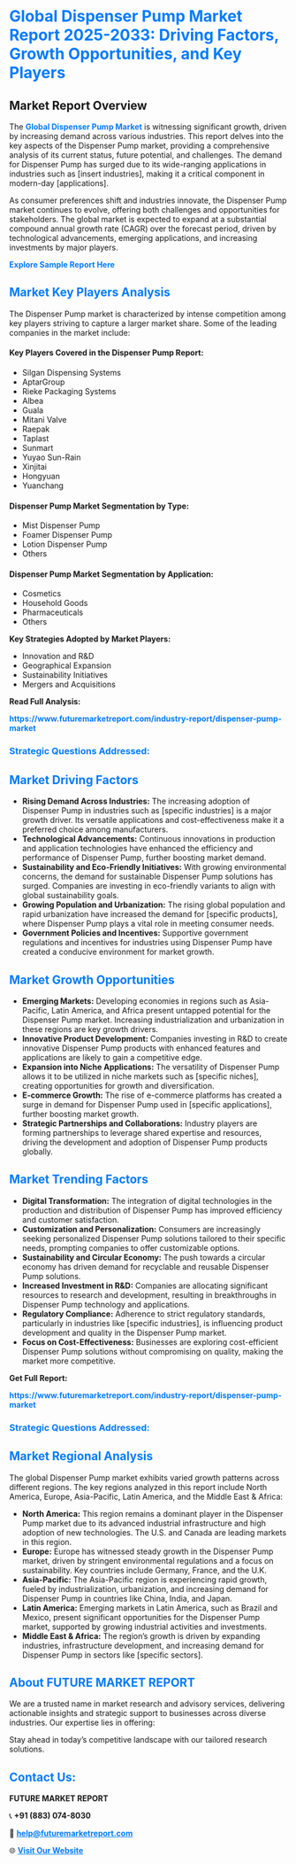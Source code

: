<h1 style="color: #007BFF;">Global Dispenser Pump Market Report 2025-2033: Driving Factors, Growth Opportunities, and Key Players</h1>

<section id="overview">
<h2>Market Report Overview</h2>
<p>The <a href="https://www.futuremarketreport.com/industry-report/dispenser-pump-market" style="color: #007BFF; text-decoration: none;"><strong>Global Dispenser Pump Market</strong></a> is witnessing significant growth, driven by increasing demand across various industries. This report delves into the key aspects of the Dispenser Pump market, providing a comprehensive analysis of its current status, future potential, and challenges. The demand for Dispenser Pump has surged due to its wide-ranging applications in industries such as [insert industries], making it a critical component in modern-day [applications].</p>
<p>As consumer preferences shift and industries innovate, the Dispenser Pump market continues to evolve, offering both challenges and opportunities for stakeholders. The global market is expected to expand at a substantial compound annual growth rate (CAGR) over the forecast period, driven by technological advancements, emerging applications, and increasing investments by major players.</p>
</section>

<section id="overview">
<p><a href="https://www.futuremarketreport.com/request-sample/reportId=108292" style="color: #007BFF; text-decoration: none;"><strong>Explore Sample Report Here</strong></a></p>
</section>

<section id="key-players">
<h2 style="color: #007BFF;">Market Key Players Analysis</h2>
<p>The Dispenser Pump market is characterized by intense competition among key players striving to capture a larger market share. Some of the leading companies in the market include:</p>
<h4>Key Players Covered in the Dispenser Pump Report:</h4>
<ul><li>Silgan Dispensing Systems</li><li>AptarGroup</li><li>Rieke Packaging Systems</li><li>Albea</li><li>Guala</li><li>Mitani Valve</li><li>Raepak</li><li>Taplast</li><li>Sunmart</li><li>Yuyao Sun-Rain</li><li>Xinjitai</li><li>Hongyuan</li><li>Yuanchang</li></ul>
<h4>Dispenser Pump Market Segmentation by Type:</h4>
<ul><li>Mist Dispenser Pump</li><li>Foamer Dispenser Pump</li><li>Lotion Dispenser Pump</li><li>Others</li></ul>

<h4>Dispenser Pump Market Segmentation by Application:</h4>
<ul><li>Cosmetics</li><li>Household Goods</li><li>Pharmaceuticals</li><li>Others</li></ul>
<p><strong>Key Strategies Adopted by Market Players:</strong></p>
<ul>
<li>Innovation and R&D</li>
<li>Geographical Expansion</li>
<li>Sustainability Initiatives</li>
<li>Mergers and Acquisitions</li>
</ul>
</section>

<section>
<p><strong>Read Full Analysis: </strong></p><a href="https://www.futuremarketreport.com/industry-report/dispenser-pump-market" style="color: #007BFF; text-decoration: none;"><strong>https://www.futuremarketreport.com/industry-report/dispenser-pump-market</strong></a>
<h3 style="color: #007BFF;">Strategic Questions Addressed:</h3>
</section>

<section id="driving-factors">
<h2 style="color: #007BFF;">Market Driving Factors</h2>
<ul>
<li><strong>Rising Demand Across Industries:</strong> The increasing adoption of Dispenser Pump in industries such as [specific industries] is a major growth driver. Its versatile applications and cost-effectiveness make it a preferred choice among manufacturers.</li>
<li><strong>Technological Advancements:</strong> Continuous innovations in production and application technologies have enhanced the efficiency and performance of Dispenser Pump, further boosting market demand.</li>
<li><strong>Sustainability and Eco-Friendly Initiatives:</strong> With growing environmental concerns, the demand for sustainable Dispenser Pump solutions has surged. Companies are investing in eco-friendly variants to align with global sustainability goals.</li>
<li><strong>Growing Population and Urbanization:</strong> The rising global population and rapid urbanization have increased the demand for [specific products], where Dispenser Pump plays a vital role in meeting consumer needs.</li>
<li><strong>Government Policies and Incentives:</strong> Supportive government regulations and incentives for industries using Dispenser Pump have created a conducive environment for market growth.</li>
</ul>
</section>

<section id="growth-opportunities">
<h2 style="color: #007BFF;">Market Growth Opportunities</h2>
<ul>
<li><strong>Emerging Markets:</strong> Developing economies in regions such as Asia-Pacific, Latin America, and Africa present untapped potential for the Dispenser Pump market. Increasing industrialization and urbanization in these regions are key growth drivers.</li>
<li><strong>Innovative Product Development:</strong> Companies investing in R&D to create innovative Dispenser Pump products with enhanced features and applications are likely to gain a competitive edge.</li>
<li><strong>Expansion into Niche Applications:</strong> The versatility of Dispenser Pump allows it to be utilized in niche markets such as [specific niches], creating opportunities for growth and diversification.</li>
<li><strong>E-commerce Growth:</strong> The rise of e-commerce platforms has created a surge in demand for Dispenser Pump used in [specific applications], further boosting market growth.</li>
<li><strong>Strategic Partnerships and Collaborations:</strong> Industry players are forming partnerships to leverage shared expertise and resources, driving the development and adoption of Dispenser Pump products globally.</li>
</ul>
</section>

<section id="trending-factors">
<h2 style="color: #007BFF;">Market Trending Factors</h2>
<ul>
<li><strong>Digital Transformation:</strong> The integration of digital technologies in the production and distribution of Dispenser Pump has improved efficiency and customer satisfaction.</li>
<li><strong>Customization and Personalization:</strong> Consumers are increasingly seeking personalized Dispenser Pump solutions tailored to their specific needs, prompting companies to offer customizable options.</li>
<li><strong>Sustainability and Circular Economy:</strong> The push towards a circular economy has driven demand for recyclable and reusable Dispenser Pump solutions.</li>
<li><strong>Increased Investment in R&D:</strong> Companies are allocating significant resources to research and development, resulting in breakthroughs in Dispenser Pump technology and applications.</li>
<li><strong>Regulatory Compliance:</strong> Adherence to strict regulatory standards, particularly in industries like [specific industries], is influencing product development and quality in the Dispenser Pump market.</li>
<li><strong>Focus on Cost-Effectiveness:</strong> Businesses are exploring cost-efficient Dispenser Pump solutions without compromising on quality, making the market more competitive.</li>
</ul>
</section>

<section>
<p><strong>Get Full Report: </strong></p><a href="https://www.futuremarketreport.com/industry-report/dispenser-pump-market" style="color: #007BFF; text-decoration: none;"><strong>https://www.futuremarketreport.com/industry-report/dispenser-pump-market</strong></a>
<h3 style="color: #007BFF;">Strategic Questions Addressed:</h3>
</section>


<section id="regional-analysis">
<h2 style="color: #007BFF;">Market Regional Analysis</h2>
<p>The global Dispenser Pump market exhibits varied growth patterns across different regions. The key regions analyzed in this report include North America, Europe, Asia-Pacific, Latin America, and the Middle East & Africa:</p>
<ul>
<li><strong>North America:</strong> This region remains a dominant player in the Dispenser Pump market due to its advanced industrial infrastructure and high adoption of new technologies. The U.S. and Canada are leading markets in this region.</li>
<li><strong>Europe:</strong> Europe has witnessed steady growth in the Dispenser Pump market, driven by stringent environmental regulations and a focus on sustainability. Key countries include Germany, France, and the U.K.</li>
<li><strong>Asia-Pacific:</strong> The Asia-Pacific region is experiencing rapid growth, fueled by industrialization, urbanization, and increasing demand for Dispenser Pump in countries like China, India, and Japan.</li>
<li><strong>Latin America:</strong> Emerging markets in Latin America, such as Brazil and Mexico, present significant opportunities for the Dispenser Pump market, supported by growing industrial activities and investments.</li>
<li><strong>Middle East & Africa:</strong> The region’s growth is driven by expanding industries, infrastructure development, and increasing demand for Dispenser Pump in sectors like [specific sectors].</li>
</ul>
</section>

<footer>
<h2 style="color: #007BFF;">About FUTURE MARKET REPORT</h2>
<p>We are a trusted name in market research and advisory services, delivering actionable insights and strategic support to businesses across diverse industries. Our expertise lies in offering:</p>

<p>Stay ahead in today’s competitive landscape with our tailored research solutions.</p>

<h2 style="color: #007BFF;">Contact Us:</h2>
<p><strong>FUTURE MARKET REPORT</strong></p>
<p>📞 <strong>+91 (883) 074-8030</strong></p>
<p>📧 <strong><a href="mailto:help@futuremarketreport.com" style="color: #007BFF;">help@futuremarketreport.com</a></strong></p>
<p>🌐 <strong><a href="https://www.futuremarketreport.com/" style="color: #007BFF;">Visit Our Website</a></strong></p>
</footer>